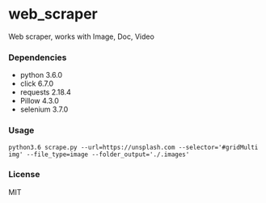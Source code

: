 # web_scraper
Web scraper, works with Image, Doc, Video

### Dependencies
 - python 3.6.0
 - click 6.7.0
 - requests 2.18.4
 - Pillow 4.3.0
 - selenium 3.7.0

### Usage

```
python3.6 scrape.py --url=https://unsplash.com --selector='#gridMulti img' --file_type=image --folder_output='./.images'
```

### License
MIT
